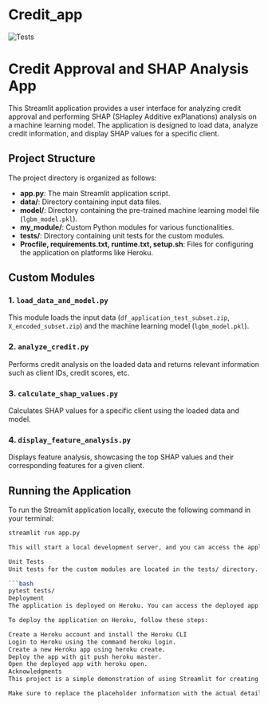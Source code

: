 # Credit_app

![Tests](https://github.com/isocan/Credit_app/actions/workflows/tests.yml/badge.svg)

# Credit Approval and SHAP Analysis App

This Streamlit application provides a user interface for analyzing credit approval and performing SHAP (SHapley Additive exPlanations) analysis on a machine learning model. The application is designed to load data, analyze credit information, and display SHAP values for a specific client.

## Project Structure

The project directory is organized as follows:

- **app.py**: The main Streamlit application script.
- **data/**: Directory containing input data files.
- **model/**: Directory containing the pre-trained machine learning model file (`lgbm_model.pkl`).
- **my_module/**: Custom Python modules for various functionalities.
- **tests/**: Directory containing unit tests for the custom modules.
- **Procfile, requirements.txt, runtime.txt, setup.sh**: Files for configuring the application on platforms like Heroku.

## Custom Modules

### 1. `load_data_and_model.py`

This module loads the input data (`df_application_test_subset.zip`, `X_encoded_subset.zip`) and the machine learning model (`lgbm_model.pkl`).

### 2. `analyze_credit.py`

Performs credit analysis on the loaded data and returns relevant information such as client IDs, credit scores, etc.

### 3. `calculate_shap_values.py`

Calculates SHAP values for a specific client using the loaded data and model.

### 4. `display_feature_analysis.py`

Displays feature analysis, showcasing the top SHAP values and their corresponding features for a given client.

## Running the Application

To run the Streamlit application locally, execute the following command in your terminal:

```bash
streamlit run app.py

This will start a local development server, and you can access the application by navigating to http://localhost:8501 in your web browser.

Unit Tests
Unit tests for the custom modules are located in the tests/ directory. You can run the tests using a testing framework like pytest. For example:

```bash
pytest tests/
Deployment
The application is deployed on Heroku. You can access the deployed app at https://creditscore-de9c9c8958f0.herokuapp.com/.

To deploy the application on Heroku, follow these steps:

Create a Heroku account and install the Heroku CLI
Login to Heroku using the command heroku login.
Create a new Heroku app using heroku create.
Deploy the app with git push heroku master.
Open the deployed app with heroku open.
Acknowledgments
This project is a simple demonstration of using Streamlit for creating interactive web applications for machine learning analysis. Feel free to customize and extend it for your specific use case.

Make sure to replace the placeholder information with the actual details of your project.
